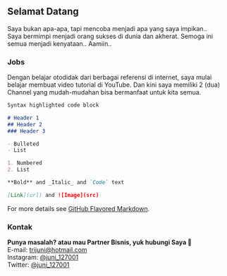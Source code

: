 ## Selamat Datang

Saya bukan apa-apa, tapi mencoba menjadi apa yang saya impikan..<br>
Saya bermimpi menjadi orang sukses di dunia dan akherat. Semoga ini semua menjadi kenyataan.. Aamiin..

### Jobs

Dengan belajar otodidak dari berbagai referensi di internet, saya mulai belajar membuat video tutorial di YouTube. Dan kini saya memiliki 2 (dua) Channel yang mudah-mudahan bisa bermanfaat untuk kita semua.

```markdown
Syntax highlighted code block

# Header 1
## Header 2
### Header 3

- Bulleted
- List

1. Numbered
2. List

**Bold** and _Italic_ and `Code` text

[Link](url) and ![Image](src)
```

For more details see [GitHub Flavored Markdown](https://guides.github.com/features/mastering-markdown/).


### Kontak

**Punya masalah? atau mau Partner Bisnis, yuk hubungi Saya :call_me_hand:**<br>
E-mail: trijuni@hotmail.com<br>
Instagram: [@juni_127001](https://www.instagram.com/juni_127001/)<br>
Twitter: [@juni_127001](https://www.twitter.com/juni_127001/)
